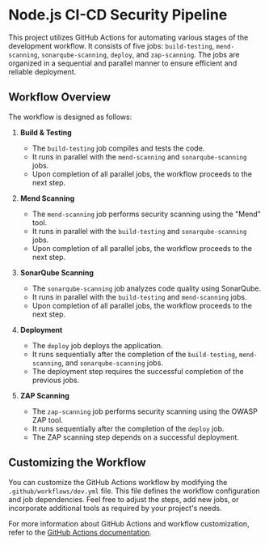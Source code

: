 # Node.js CI-CD Security Pipeline

This project utilizes GitHub Actions for automating various stages of the development workflow. It consists of five jobs: `build-testing`, `mend-scanning`, `sonarqube-scanning`, `deploy`, and `zap-scanning`. The jobs are organized in a sequential and parallel manner to ensure efficient and reliable deployment.

## Workflow Overview

The workflow is designed as follows:

1. **Build & Testing**

   - The `build-testing` job compiles and tests the code.
   - It runs in parallel with the `mend-scanning` and `sonarqube-scanning` jobs.
   - Upon completion of all parallel jobs, the workflow proceeds to the next step.

2. **Mend Scanning**

   - The `mend-scanning` job performs security scanning using the "Mend" tool.
   - It runs in parallel with the `build-testing` and `sonarqube-scanning` jobs.
   - Upon completion of all parallel jobs, the workflow proceeds to the next step.

3. **SonarQube Scanning**

   - The `sonarqube-scanning` job analyzes code quality using SonarQube.
   - It runs in parallel with the `build-testing` and `mend-scanning` jobs.
   - Upon completion of all parallel jobs, the workflow proceeds to the next step.

4. **Deployment**

   - The `deploy` job deploys the application.
   - It runs sequentially after the completion of the `build-testing`, `mend-scanning`, and `sonarqube-scanning` jobs.
   - The deployment step requires the successful completion of the previous jobs.

5. **ZAP Scanning**
   - The `zap-scanning` job performs security scanning using the OWASP ZAP tool.
   - It runs sequentially after the completion of the `deploy` job.
   - The ZAP scanning step depends on a successful deployment.

## Customizing the Workflow

You can customize the GitHub Actions workflow by modifying the `.github/workflows/dev.yml` file. This file defines the workflow configuration and job dependencies. Feel free to adjust the steps, add new jobs, or incorporate additional tools as required by your project's needs.

For more information about GitHub Actions and workflow customization, refer to the [GitHub Actions documentation](https://docs.github.com/en/actions).
